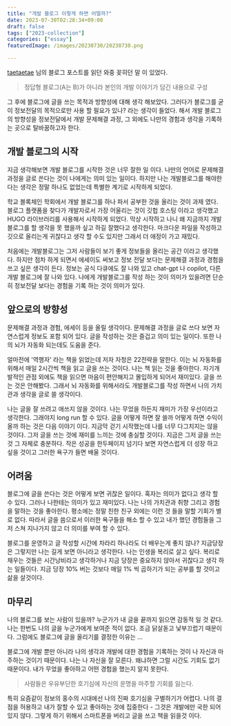 ```yaml
---
title: "개발 블로그 이렇게 하면 어떨까?"
date: 2023-07-30T02:28:34+09:00
draft: false
tags: ["2023-collection"]
categories: ["essay"]
featuredImage: /images/20230730/20230730.png

---
```

[taetaetae](https://taetaetae.github.io/posts/a-good-developer-in-terms-of-surroundings/) 님의 블로그 포스트를 읽던 와중 꽂히던 말 이 있었다. 

> 정답형 블로그(A는 B)가 아니라 본인의 개발 이야기가 담긴 내용으로 구성

그 후에 블로그에 글을 쓰는 목적과 방향성에 대해 생각 해보았다. 그러다가 블로그를 굳이 정보전달의 목적으로만 사용 할 필요가 있나? 라는 생각이 들었다. 해서 개발 블로그의 방향성을 정보전달에서 개발 문제해결 과정, 그 외에도 나만의 경험과 생각을 기록하는 곳으로 탈바꿈하고자 한다.

## 개발 블로그의 시작

지금 생각해보면 개발 블로그를 시작한 것은 너무 잘한 일 이다. 나만의 언어로 문제해결 과정을 글로 쓴다는 것이 나에게는 의미 있는 일이다. 하지만 나는 개발블로그를 해야한다는 생각은 정말 하나도 없었는데 특별한 계기로 시작하게 되었다.

학교 블록체인 학회에서 개발 블로그를 하나 파서 공부한 것을 올리는 것이 과제 였다. 블로그 플랫폼을 찾다가 개발자로서 가장 어울리는 것이 깃헙 호스팅 이라고 생각했고 HUGO 라이브러리를 사용해서 시작하게 되었다. 막상 시작하고 나니 왜 지금까지 개발 블로그를 할 생각을 못 했을까 싶고 하길 잘했다고 생각한다. 마크다운 파일을 작성하고 깃으로 올리는게 귀찮다고 생각 할 수도 있지만 그래서 더 애정이 가고 재밌다. 

처음에는 개발블로그는 그저 사람들이 보기 좋게 정보들을 올리는 공간 이라고 생각했다. 하지만 점차 하게 되면서 에세이도 써보고 정보 전달 보다는 문제해결 과정과 경험을 쓰고 싶은 생각이 든다. 정보는 공식 다큐에도 잘 나와 있고 chat-gpt 나 copilot, 다른 개발 블로그에 잘 나와 있다. 나에게 개발블로그를 작성 하는 것이 의미가 있을려면 단순히 정보전달 보다는 경험을 기록 하는 것이 의미가 있다.

## 앞으로의 방향성 

문제해결 과정과 경험, 에세이 등을 올릴 생각이다. 문제해결 과정을 글로 쓰다 보면 자연스럽게 정보도 포함 되어 있다. 글을 작성하는 것은 즐겁고 의미 있는 일이다. 또한 나의 뇌가 자동화 되는데도 도움을 준다. 

얼마전에 '역행자' 라는 책을 읽었는데 저자 자청은 22전략을 말한다. 이는 뇌 자동화를 위해서 매일 2시간씩 책을 읽고 글을 쓰는 것이다. 나는 책 읽는 것을 좋아한다. 자기개발적인 관점 외에도 책을 읽으면 마음이 편안해지고 몰입하게 되어서 재미있다. 글을 쓰는 것은 안해봤다. 그래서 뇌 자동화를 위해서라도 개발블로그를 작성 하면서 나의 가치관과 생각을 글로 쓸 생각이다.

나는 글을 잘 쓰려고 애쓰지 않을 것이다. 나는 무었을 하든지 재미가 가장 우선이라고 생각한다. 그래야지 long run 할 수 있다. 글을 어떻게 하면 잘 쓸까 어떻게 하면 수익이 올까 하는 것은 다음 이야기 이다. 지금막 걷기 시작했는데 나를 너무 다그치지는 않을 것이다. 그저 글을 쓰는 것에 재미를 느끼는 것에 충실할 것이다. 지금은 그저 글을 쓰는것 그 자체로 충분하다. 작은 성공을 한두페이지 넘기다 보면 자연스럽게 더 성장 하고 싶을 것이고 그러한 욕구가 들면 배울 것이다.

## 어려움

블로그에 글을 쓴다는 것은 어떻게 보면 귀찮은 일이다. 혹자는 의미가 없다고 생각 할 수 있다. 그러나 나한테는 의미가 있고 재미있다. 나는 나의 가치관과 취향 그리고 경험을 말하는 것을 좋아한다. 평소에는 정말 친한 친구 외에는 이런 것 들을 말할 기회가 별로 없다. 따라서 글을 씀으로서 이러한 욕구들을 해소 할 수 있고 내가 했던 경험들을 그저 스쳐 지나가지 않고 더 의미를 부여 할 수 있다. 

블로그를 운영하고 글 작성할 시간에 차라리 하나라도 더 배우는게 좋지 않나? 지금당장은 그렇지만 나는 길게 보면 아니라고 생각한다. 나는 인생을 복리로 살고 싶다. 복리로 채우는 것들은 시간낭비라고 생각하거나 지금 당장은 중요하지 않아서 귀찮다고 생각 하는 일들이다. 지금 당장 10% 버는 것보다 매일 1% 씩 곱하기가 되는 공부를 할 것이고 삶을 살것이다. 

## 마무리 

나의 블로그를 보는 사람이 있을까? 누군가가 내 글을 끝까지 읽으면 감동적 일 것 같다. 나는 한번도 나의 글을 누군가에게 보여준 적이 없다. 조금 닭살돋고 낯부끄럽기 때문이다. 그럼에도 블로그에 글을 올리기를 결정한 이유는 ... 

블로그에 개발 뿐만 아니라 나의 생각과 개발에 대한 경험을 기록하는 것이 나 자신과 마주하는 것이기 때문이다. 나는 나 자신을 잘 모른다. 왜냐하면 그럴 시간도 기회도 없기 때문이다. 내가 무었을 좋아하고 어떤 경험을 했는지 알지 못한다.

>사람들은 우유부단한 호기심에 자신의 운명을 마주할 기회를 잃는다. 

특히 요즘같이 정보의 홍수의 시대에선 나의 진짜 호기심을 구별하기가 어렵다. 나의 결점을 허용하고 내가 잘할 수 있고 좋아하는 것에 집중한다 - 그것은 개발에만 국한 되어 있지 않다. 그렇게 하기 위해서 스마트폰을 버리고 글을 쓰고 책을 읽을것 이다.
